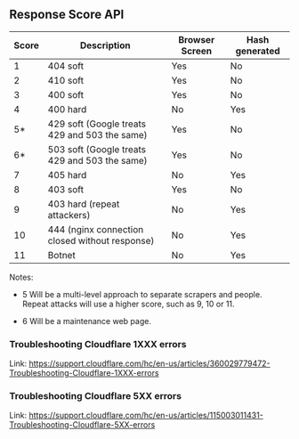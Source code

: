 ## Response Score API

Score | Description | Browser Screen | Hash generated
---|---|---|---
1 | 404 soft | Yes | No
2 | 410 soft | Yes | No
3 | 400 soft | Yes | No
4 | 400 hard | No | Yes
5* | 429 soft (Google treats 429 and 503 the same) | Yes | No
6* | 503 soft (Google treats 429 and 503 the same) | Yes | No
7 | 405 hard | No | Yes
8 | 403 soft | Yes | No
9 | 403 hard (repeat attackers) | No | Yes
10 | 444 (nginx connection closed without response) | No | Yes
11 | Botnet | No | Yes

Notes:

* 5 Will be a multi-level approach to separate scrapers and people. Repeat attacks will use a higher score, such as 9, 10 or 11.

* 6 Will be a maintenance web page. 

### Troubleshooting Cloudflare 1XXX errors

Link: https://support.cloudflare.com/hc/en-us/articles/360029779472-Troubleshooting-Cloudflare-1XXX-errors

### Troubleshooting Cloudflare 5XX errors

Link: https://support.cloudflare.com/hc/en-us/articles/115003011431-Troubleshooting-Cloudflare-5XX-errors
